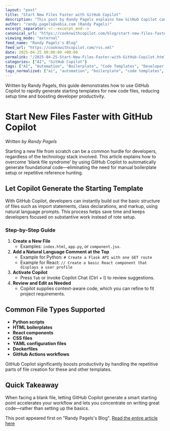 ```yaml
---
layout: "post"
title: "Start New Files Faster with GitHub Copilot"
description: "This post by Randy Pagels explains how GitHub Copilot can help developers quickly generate boilerplate code for new files across various technologies. It covers practical steps for leveraging Copilot's AI-powered suggestions, streamlining the process of starting new scripts, components, and configuration files."
author: "randy.pagels@xebia.com (Randy Pagels)"
excerpt_separator: <!--excerpt_end-->
canonical_url: "https://cooknwithcopilot.com/blog/start-new-files-faster-with-github-copilot.html"
viewing_mode: "external"
feed_name: "Randy Pagels's Blog"
feed_url: "https://cooknwithcopilot.com/rss.xml"
date: 2025-04-25 00:00:00 +00:00
permalink: "/2025-04-25-Start-New-Files-Faster-with-GitHub-Copilot.html"
categories: ["AI", "GitHub Copilot"]
tags: ["AI", "Automation", "Boilerplate", "Code Templates", "Developer Productivity", "Dockerfile", "GitHub Actions", "GitHub Copilot", "HTML", "Posts", "Python", "React", "YAML"]
tags_normalized: ["ai", "automation", "boilerplate", "code templates", "developer productivity", "dockerfile", "github actions", "github copilot", "html", "posts", "python", "react", "yaml"]
---
```


Written by Randy Pagels, this guide demonstrates how to use GitHub Copilot to rapidly generate starting templates for new code files, reducing setup time and boosting developer productivity.<!--excerpt_end-->

# Start New Files Faster with GitHub Copilot

*Written by Randy Pagels*

Starting a new file from scratch can be a common hurdle for developers, regardless of the technology stack involved. This article explains how to overcome 'blank file syndrome' by using GitHub Copilot to automatically generate foundational code—eliminating the need for manual boilerplate setup or repetitive reference hunting.

## Let Copilot Generate the Starting Template

With GitHub Copilot, developers can instantly build out the basic structure of files such as import statements, class declarations, and markup, using natural language prompts. This process helps save time and keeps developers focused on substantive work instead of rote setup.

### Step-by-Step Guide

1. **Create a New File**
   - Examples: `index.html`, `app.py`, or `component.jsx`.
2. **Add a Natural Language Comment at the Top**
   - Example for Python: `# Create a Flask API with one GET route`
   - Example for React: `// Create a basic React component that displays a user profile`
3. **Activate Copilot**
   - Press `Tab` or invoke Copilot Chat (Ctrl + I) to review suggestions.
4. **Review and Edit as Needed**
   - Copilot supplies context-aware code, which you can refine to fit project requirements.

## Common File Types Supported

- **Python scripts**
- **HTML boilerplates**
- **React components**
- **CSS files**
- **YAML configuration files**
- **Dockerfiles**
- **GitHub Actions workflows**

GitHub Copilot significantly boosts productivity by handling the repetitive parts of file creation for these and other templates.

## Quick Takeaway

When facing a blank file, letting GitHub Copilot generate a smart starting point accelerates your workflow and lets you concentrate on writing great code—rather than setting up the basics.

This post appeared first on "Randy Pagels's Blog". [Read the entire article here](https://cooknwithcopilot.com/blog/start-new-files-faster-with-github-copilot.html)
